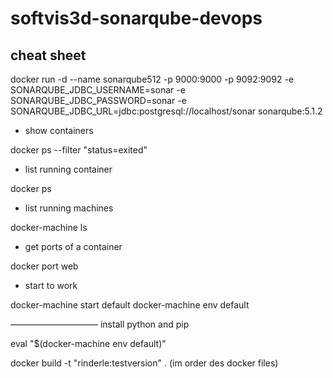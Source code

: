 # softvis3d-sonarqube-devops

## cheat sheet

docker run -d --name sonarqube512 -p 9000:9000 -p 9092:9092 -e SONARQUBE_JDBC_USERNAME=sonar -e SONARQUBE_JDBC_PASSWORD=sonar -e SONARQUBE_JDBC_URL=jdbc:postgresql://localhost/sonar sonarqube:5.1.2

- show containers

docker ps --filter "status=exited"

- list running container

docker ps

- list running machines

docker-machine ls

- get ports of a container

docker port web

- start to work

docker-machine start default
docker-machine env default


——————————
install python and pip

eval "$(docker-machine env default)"

docker build -t "rinderle:testversion" . (im order des docker files)
